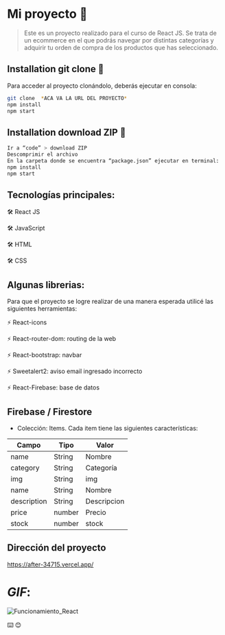 # Mi proyecto 🚀

> Este es un proyecto realizado para el curso de React JS. Se trata de un ecommerce en el que podrás navegar por distintas categorías y adquirir tu orden de compra de los productos que has seleccionado.
## Installation git clone 🔧

Para acceder al proyecto clonándolo, deberás ejecutar en consola: 
```sh
git clone  *ACA VA LA URL DEL PROYECTO*
npm install 
npm start
```

## Installation download ZIP 🔧
```sh
Ir a “code” > download ZIP
Descomprimir el archivo
En la carpeta donde se encuentra “package.json” ejecutar en terminal: 
npm install
npm start
```
## Tecnologías principales:

🛠️ React JS

🛠️ JavaScript

🛠️ HTML

🛠️ CSS

## Algunas librerias:

Para que el proyecto se logre realizar de una manera esperada utilicé las siguientes herramientas:

⚡ React-icons

⚡ React-router-dom: routing de la web

⚡ React-bootstrap: navbar 

⚡ Sweetalert2: aviso email ingresado incorrecto

⚡ React-Firebase: base de datos 

## Firebase / Firestore

- Colección: Items. Cada item tiene las siguientes características:

|    Campo      |   Tipo        |   Valor       |
| ------------- | ------------- | ------------- |
|   name        |   String      |   Nombre      |
|   category    |   String      |   Categoría   |
|       img     |   String      |       img     |
|       name    |   String      |      Nombre   |
| description   |   String      | Descripcion   |
|       price   |   number      |     Precio    |
|       stock   |   number      |       stock   |

## Dirección del proyecto
https://after-34715.vercel.app/

# *GIF*:
![Funcionamiento_React](https://user-images.githubusercontent.com/5633248/191972019-991f6ae2-3c84-4fbb-8b4f-70ef630b48ad.gif)



⌨️ 😊
